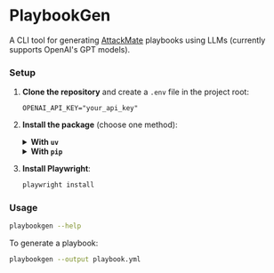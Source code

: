 # PlaybookGen

A CLI tool for generating [AttackMate](https://github.com/ait-testbed/attackmate) playbooks using LLMs (currently supports OpenAI's GPT models).

### Setup

1. **Clone the repository** and create a `.env` file in the project root:

   ```env
   OPENAI_API_KEY="your_api_key"
   ```

2. **Install the package** (choose one method):

    <details>
    <summary><strong>With <code>uv</code></strong></summary>
    
    ```bash
    uv venv
    uv pip install -e .
    ```
    
    > ⚠️ Note: `uv pip install` installs into the `.venv` created by `uv venv`, even if the environment isn't manually activated.
    
    </details>
    
    <details>
    <summary><strong>With <code>pip</code></strong></summary>
    
    ```bash
    python -m venv venv
    source venv/bin/activate
    pip install -e .
    ```

    </details>

3. **Install Playwright**:

    ```bash
    playwright install
    ```


### Usage

```bash
playbookgen --help
```

To generate a playbook:

```bash
playbookgen --output playbook.yml
```
